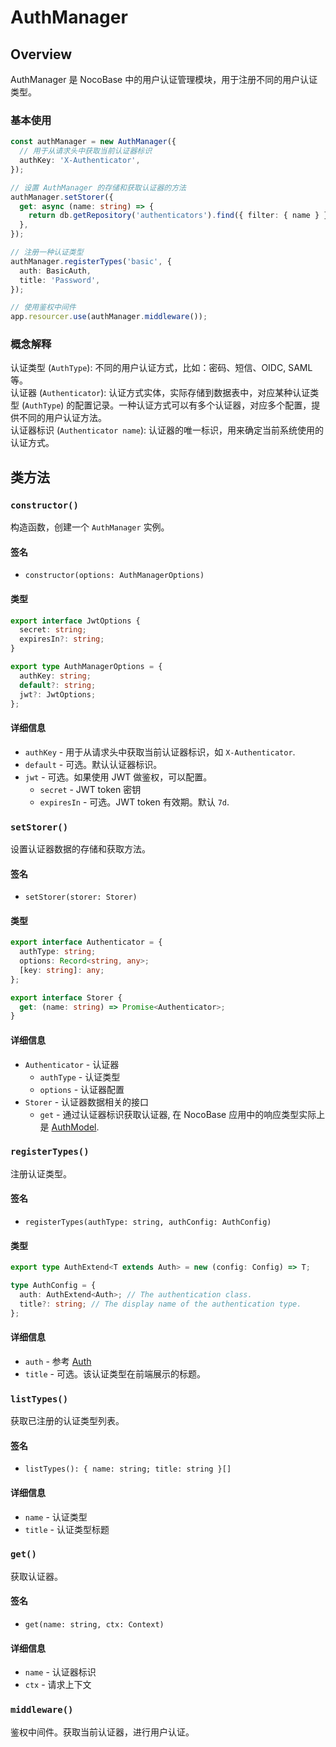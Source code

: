 # AuthManager

## Overview

AuthManager 是 NocoBase 中的用户认证管理模块，用于注册不同的用户认证类型。

### 基本使用

```ts
const authManager = new AuthManager({
  // 用于从请求头中获取当前认证器标识
  authKey: 'X-Authenticator',
});

// 设置 AuthManager 的存储和获取认证器的方法
authManager.setStorer({
  get: async (name: string) => {
    return db.getRepository('authenticators').find({ filter: { name } });
  },
});

// 注册一种认证类型
authManager.registerTypes('basic', {
  auth: BasicAuth,
  title: 'Password',
});

// 使用鉴权中间件
app.resourcer.use(authManager.middleware());
```

### 概念解释

认证类型 (`AuthType`): 不同的用户认证方式，比如：密码、短信、OIDC, SAML 等。  
认证器 (`Authenticator`): 认证方式实体，实际存储到数据表中，对应某种认证类型 (`AuthType`) 的配置记录。一种认证方式可以有多个认证器，对应多个配置，提供不同的用户认证方法。  
认证器标识 (`Authenticator name`): 认证器的唯一标识，用来确定当前系统使用的认证方式。

## 类方法

### `constructor()`

构造函数，创建一个 `AuthManager` 实例。

#### 签名

- `constructor(options: AuthManagerOptions)`

#### 类型

```ts
export interface JwtOptions {
  secret: string;
  expiresIn?: string;
}

export type AuthManagerOptions = {
  authKey: string;
  default?: string;
  jwt?: JwtOptions;
};
```

#### 详细信息

- `authKey` - 用于从请求头中获取当前认证器标识，如 `X-Authenticator`.
- `default` - 可选。默认认证器标识。
- `jwt` - 可选。如果使用 JWT 做鉴权，可以配置。
  - `secret` - JWT token 密钥
  - `expiresIn` - 可选。JWT token 有效期。默认 `7d`.

### `setStorer()`

设置认证器数据的存储和获取方法。

#### 签名

- `setStorer(storer: Storer)`

#### 类型

```ts
export interface Authenticator = {
  authType: string;
  options: Record<string, any>;
  [key: string]: any;
};

export interface Storer {
  get: (name: string) => Promise<Authenticator>;
}
```

#### 详细信息

- `Authenticator` - 认证器
  - `authType` - 认证类型
  - `options` - 认证器配置
- `Storer` - 认证器数据相关的接口
  - `get` - 通过认证器标识获取认证器, 在 NocoBase 应用中的响应类型实际上是 [AuthModel](../../plugins/auth/dev/api.md#authmodel).

### `registerTypes()`

注册认证类型。

#### 签名

- `registerTypes(authType: string, authConfig: AuthConfig)`

#### 类型

```ts
export type AuthExtend<T extends Auth> = new (config: Config) => T;

type AuthConfig = {
  auth: AuthExtend<Auth>; // The authentication class.
  title?: string; // The display name of the authentication type.
};
```

#### 详细信息

- `auth` - 参考 [Auth](./auth.md)
- `title` - 可选。该认证类型在前端展示的标题。

### `listTypes()`

获取已注册的认证类型列表。

#### 签名

- `listTypes(): { name: string; title: string }[]`

#### 详细信息

- `name` - 认证类型
- `title` - 认证类型标题

### `get()`

获取认证器。

#### 签名

- `get(name: string, ctx: Context)`

#### 详细信息

- `name` - 认证器标识
- `ctx` - 请求上下文

### `middleware()`

鉴权中间件。获取当前认证器，进行用户认证。
